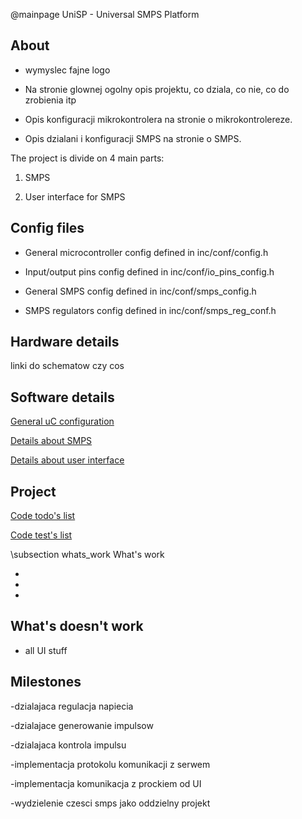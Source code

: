 @mainpage UniSP - Universal SMPS Platform

## About ##

- wymyslec fajne logo

- Na stronie glownej ogolny opis projektu, co dziala, co nie, co do zrobienia itp

- Opis konfiguracji mikrokontrolera na stronie o mikrokontrolereze.

- Opis dzialani i konfiguracji SMPS na stronie o SMPS.

The project is divide on 4 main parts:

1. SMPS

2. User interface for SMPS


## Config files ##

- General microcontroller config defined in inc/conf/config.h

- Input/output pins config defined in inc/conf/io_pins_config.h

- General SMPS config defined in inc/conf/smps_config.h

- SMPS regulators config defined in inc/conf/smps_reg_conf.h



## Hardware details ##

linki do schematow czy cos


## Software details ##

<a href="uc_page.html">General uC configuration</a>

<a href="smps_page.html">Details about SMPS</a>

<a href="ui_page.html">Details about user interface</a>






## Project ##

<a href="todo.html">Code todo's list</a>

<a href="test.html">Code test's list</a>

\subsection whats_work What's work

-

-

-


## What's doesn't work ##

- all UI stuff



## Milestones ##

-dzialajaca regulacja napiecia

-dzialajace generowanie impulsow

-dzialajaca kontrola impulsu

-implementacja protokolu komunikacji z serwem

-implementacja komunikacja z prockiem od UI

-wydzielenie czesci smps jako oddzielny projekt


